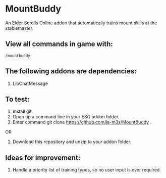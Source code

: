 # MountBuddy

An Elder Scrolls Online addon that automatically trains mount skills at the stablemaster.

## View all commands in game with:
    /mountbuddy

## The following addons are dependencies:
1. LibChatMessage 

## To test:
1. Install git.
2. Open up a command line in your ESO addon folder.
3. Enter command git clone https://github.com/ja-m3s/MountBuddy .

OR

1. Download this repository and unzip to your addon folder.

## Ideas for improvement:

1. Handle a priority list of training types, so no user input is ever required.